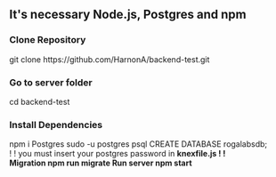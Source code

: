 <h2>It's necessary Node.js, Postgres and npm</h2>

<h3>Clone Repository</h3>
git clone https://github.com/HarnonA/backend-test.git

<h3>Go to server folder</h3>
cd backend-test

<h3>Install Dependencies</h3>
npm i

</h3>Postgres </h3>
sudo -u postgres psql
CREATE DATABASE rogalabsdb;</br>
! ! you must insert your postgres password in <b>knexfile.js ! !</br>

</h3>Migration</h3>
npm run migrate

</h3>Run server</h3>
npm start




